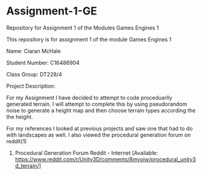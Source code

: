 # Assignment-1-GE
Repository for Assignment 1 of the Modules Games Engines 1

This repository is for assignment 1 of the module Games Engines 1

Name: Ciaran McHale

Student Number: C16486904

Class Group: DT228/4

Project Description:

For my Assignment I have decided to attempt to code proceduarlly generated terrain. I will attempt to complete this by using pseudorandom noise to generate a height map and then choose terrain types according the the height. 

For my references I looked at previous projects and saw one that had to do with landscapes as well. 
I also viewed the procedural generation forum on reddit(1)

1. Procedural Generation Forum Reddit - Internet [Available: https://www.reddit.com/r/Unity3D/comments/8myoiw/procedural_unity3d_terrain/]
